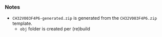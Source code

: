 ### Notes
- `CH32V003F4P6-generated.zip` is generated from the `CH32V003F4P6.zip` template.
  - `obj` folder is created per (re)build

